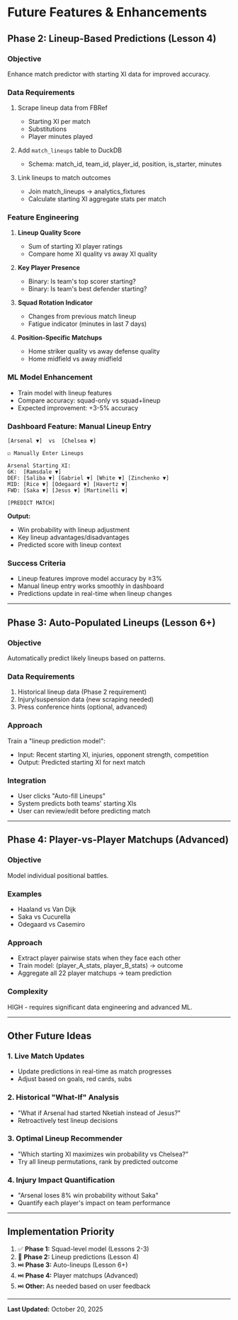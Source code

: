 # Future Features & Enhancements

## Phase 2: Lineup-Based Predictions (Lesson 4)

### Objective
Enhance match predictor with starting XI data for improved accuracy.

### Data Requirements
1. Scrape lineup data from FBRef
   - Starting XI per match
   - Substitutions
   - Player minutes played
   
2. Add `match_lineups` table to DuckDB
   - Schema: match_id, team_id, player_id, position, is_starter, minutes

3. Link lineups to match outcomes
   - Join match_lineups → analytics_fixtures
   - Calculate starting XI aggregate stats per match

### Feature Engineering
1. **Lineup Quality Score**
   - Sum of starting XI player ratings
   - Compare home XI quality vs away XI quality
   
2. **Key Player Presence**
   - Binary: Is team's top scorer starting?
   - Binary: Is team's best defender starting?
   
3. **Squad Rotation Indicator**
   - Changes from previous match lineup
   - Fatigue indicator (minutes in last 7 days)

4. **Position-Specific Matchups**
   - Home striker quality vs away defense quality
   - Home midfield vs away midfield

### ML Model Enhancement
- Train model with lineup features
- Compare accuracy: squad-only vs squad+lineup
- Expected improvement: +3-5% accuracy

### Dashboard Feature: Manual Lineup Entry
```
[Arsenal ▼]  vs  [Chelsea ▼]

☑ Manually Enter Lineups

Arsenal Starting XI:
GK:  [Ramsdale ▼]
DEF: [Saliba ▼] [Gabriel ▼] [White ▼] [Zinchenko ▼]
MID: [Rice ▼] [Odegaard ▼] [Havertz ▼]
FWD: [Saka ▼] [Jesus ▼] [Martinelli ▼]

[PREDICT MATCH]
```

**Output:**
- Win probability with lineup adjustment
- Key lineup advantages/disadvantages
- Predicted score with lineup context

### Success Criteria
- Lineup features improve model accuracy by ≥3%
- Manual lineup entry works smoothly in dashboard
- Predictions update in real-time when lineup changes

---

## Phase 3: Auto-Populated Lineups (Lesson 6+)

### Objective
Automatically predict likely lineups based on patterns.

### Data Requirements
1. Historical lineup data (Phase 2 requirement)
2. Injury/suspension data (new scraping needed)
3. Press conference hints (optional, advanced)

### Approach
Train a "lineup prediction model":
- Input: Recent starting XI, injuries, opponent strength, competition
- Output: Predicted starting XI for next match

### Integration
- User clicks "Auto-fill Lineups"
- System predicts both teams' starting XIs
- User can review/edit before predicting match

---

## Phase 4: Player-vs-Player Matchups (Advanced)

### Objective
Model individual positional battles.

### Examples
- Haaland vs Van Dijk
- Saka vs Cucurella
- Odegaard vs Casemiro

### Approach
- Extract player pairwise stats when they face each other
- Train model: (player_A_stats, player_B_stats) → outcome
- Aggregate all 22 player matchups → team prediction

### Complexity
HIGH - requires significant data engineering and advanced ML.

---

## Other Future Ideas

### 1. Live Match Updates
- Update predictions in real-time as match progresses
- Adjust based on goals, red cards, subs

### 2. Historical "What-If" Analysis
- "What if Arsenal had started Nketiah instead of Jesus?"
- Retroactively test lineup decisions

### 3. Optimal Lineup Recommender
- "Which starting XI maximizes win probability vs Chelsea?"
- Try all lineup permutations, rank by predicted outcome

### 4. Injury Impact Quantification
- "Arsenal loses 8% win probability without Saka"
- Quantify each player's impact on team performance

---

## Implementation Priority

1. ✅ **Phase 1:** Squad-level model (Lessons 2-3)
2. 🔄 **Phase 2:** Lineup predictions (Lesson 4)
3. ⏭️ **Phase 3:** Auto-lineups (Lesson 6+)
4. ⏭️ **Phase 4:** Player matchups (Advanced)
5. ⏭️ **Other:** As needed based on user feedback

---

**Last Updated:** October 20, 2025